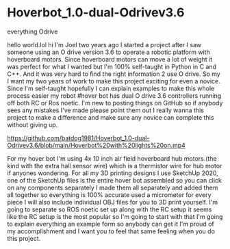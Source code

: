 # Hoverbot_1.0-dual-Odrivev3.6
 everything Odrive

hello world.lol
hi I'm Joel two years ago I started a project after I saw someone using an O drive version 3.6 to operate a robotic platform with hoverboard motors. Since hoverboard motors can move a lot of weight it was perfect for what I wanted but I'm 100% self-taught in Python in C and C++. And it was very hard to find the right information 2 use O drive. So my I want my two years of work to make this project exciting for even a novice. Since I'm self-taught hopefully I can explain examples to make this whole process easier my robot #hover bot has dual O drive 3.6 controllers running off both RC or Ros noetic. I'm new to posting things on GitHub so if anybody sees any mistakes I've made please point them out I really wanna this project to make a difference and make sure any novice can complete this without giving up.

https://github.com/batdog1981/Hoverbot_1.0-dual-Odrivev3.6/blob/main/Hoverbot%20with%20lights%20on.mp4

For my hover bot I'm using 4x 10 inch air field hoverboard hub motors.(the kind with the extra hall sensor wire) which is a thermistor wire for hub motor if anyones wondering. For all my 3D printing designs I use SketchUp 2020, one of the SketchUp files is the entire hover bot assembled so you can click on any components separately I made them all separately and added them all together so everything is 100% accurate used a micrometer for every piece I will also include individual OBJ files for you to 3D print yourself. I'm going to separate so ROS noetic set up along with the RC setup it seems like the RC setup is the most popular so I'm going to start with that I'm going to explain everything an example form so anybody can get it I'm proud of my accomplishment and I want you to feel that same feeling when you do this project.